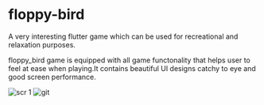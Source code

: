 # floppy-bird
A very interesting flutter game which can be used for recreational and relaxation purposes.  

floppy_bird game is equipped with all game functonality that helps user to feel at ease when playing.It contains beautiful UI designs catchy to eye and good screen performance.

![scr 1](https://user-images.githubusercontent.com/115473304/218353454-9e6aded6-d812-4162-b36b-b5abd9ae6f18.png)
![git](https://user-images.githubusercontent.com/115473304/218353642-e96de9e6-189a-45ee-81b0-7c0470a17114.png)
